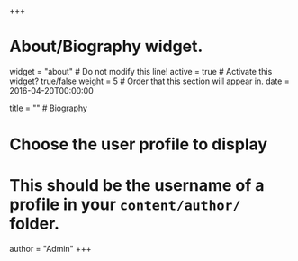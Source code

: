 +++
# About/Biography widget.
widget = "about"  # Do not modify this line!
active = true  # Activate this widget? true/false
weight = 5  # Order that this section will appear in.
date = 2016-04-20T00:00:00

title = "" # Biography

# Choose the user profile to display
# This should be the username of a profile in your `content/author/` folder.
author = "Admin"
+++
